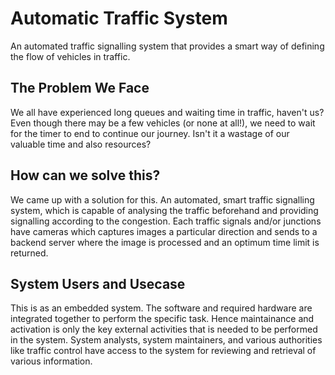 # Automatic Traffic System

An automated traffic signalling system that provides a smart way of defining the flow of vehicles in traffic.

## The Problem We Face

We all have experienced long queues and waiting time in traffic, haven't us? Even though there may be a few vehicles (or none at all!), we need to wait for the timer to end to continue our journey. Isn't it a wastage of our valuable time and also resources?

## How can we solve this?

We came up with a solution for this. An automated, smart traffic signalling system, which is capable of analysing the traffic beforehand and providing signalling according to the congestion. Each traffic signals and/or junctions have cameras which captures images a particular direction and sends to a backend server where the image is processed and an optimum time limit is returned.

## System Users and Usecase

This is as an embedded system. The software and required hardware are integrated together to perform the specific task. Hence maintainance and activation is only the key external activities that is needed to be performed in the system. System analysts, system maintainers, and various authorities like traffic control have access to the system for reviewing and retrieval of various information.